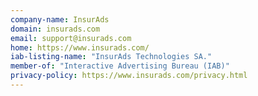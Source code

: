 ```yaml
---
company-name: InsurAds
domain: insurads.com
email: support@insurads.com
home: https://www.insurads.com/
iab-listing-name: "InsurAds Technologies SA."
member-of: "Interactive Advertising Bureau (IAB)"
privacy-policy: https://www.insurads.com/privacy.html
---
```




